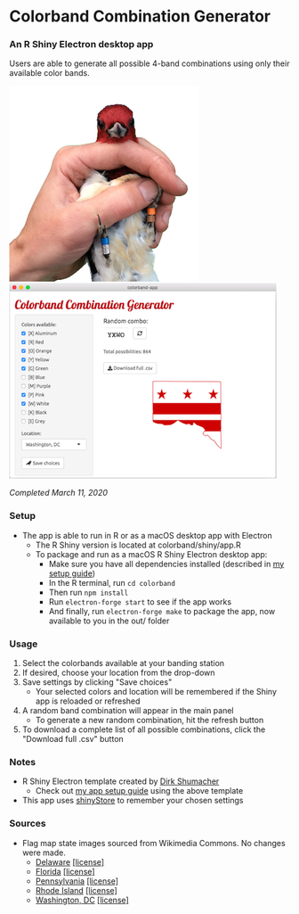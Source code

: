 # Colorband Combination Generator

### An R Shiny Electron desktop app

Users are able to generate all possible 4-band combinations using only their available color bands.

![rhwo](/images/rhwo_transparent.png) ![screenshot](/images/app_img_m.png)

*Completed March 11, 2020*

### Setup
- The app is able to run in R or as a macOS desktop app with Electron
    - The R Shiny version is located at colorband/shiny/app.R
    - To package and run as a macOS R Shiny Electron desktop app:
        - Make sure you have all dependencies installed (described in <a href="https://github.com/lawalter/r-shiny-electron-app">my setup guide</a>)
        - In the R terminal, run `cd colorband`
        - Then run `npm install`
        - Run `electron-forge start` to see if the app works
        - And finally, run `electron-forge make` to package the app, now available to you in the out/ folder

### Usage 
1. Select the colorbands available at your banding station
2. If desired, choose your location from the drop-down
3. Save settings by clicking "Save choices"
    - Your selected colors and location will be remembered if the Shiny app is reloaded or refreshed
4. A random band combination will appear in the main panel
    - To generate a new random combination, hit the refresh button
5. To download a complete list of all possible combinations, click the "Download full .csv" button

### Notes
- R Shiny Electron template created by <a href="https://github.com/dirkschumacher/r-shiny-electron">Dirk Shumacher</a>
    - Check out <a href="https://github.com/lawalter/r-shiny-electron-app">my app setup guide</a> using the above template
- This app uses <a href="https://github.com/trestletech/shinyStore">shinyStore</a> to remember your chosen settings

### Sources
- Flag map state images sourced from Wikimedia Commons. No changes were made.
    - <a href = "https://commons.wikimedia.org/wiki/File:Flag-map_of_Delaware.svg">Delaware</a> <a href="https://creativecommons.org/licenses/by-sa/3.0/deed.en">[license]</a>
    - <a href = "https://commons.wikimedia.org/wiki/File:Flag-map_of_Florida.svg">Florida</a> <a href="https://creativecommons.org/licenses/by-sa/3.0/deed.en">[license]</a>
    - <a href = "https://commons.wikimedia.org/wiki/File:Flag-map_of_Pennsylvania.svg">Pennsylvania</a> <a href="https://creativecommons.org/licenses/by-sa/3.0/deed.en">[license]</a>
    - <a href = "https://commons.wikimedia.org/wiki/File:Flag-map_of_Rhode_Island.svg">Rhode Island</a> <a href="https://creativecommons.org/licenses/by-sa/3.0/deed.en">[license]</a>
    - <a href = "https://commons.wikimedia.org/wiki/File:Flag_map_of_Washington_DC.png">Washington, DC</a> <a href="https://creativecommons.org/licenses/by-sa/3.0/deed.en">[license]</a>
